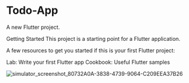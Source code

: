 # Todo-App
 
A new Flutter project.

Getting Started
This project is a starting point for a Flutter application.

A few resources to get you started if this is your first Flutter project:

Lab: Write your first Flutter app
Cookbook: Useful Flutter samples


![simulator_screenshot_80732A0A-3838-4739-9064-C209EEA37B26](https://github.com/Spyou/Todo-App/assets/88382789/e6af3e5c-9888-46b1-bf13-e382ea98a28b)
